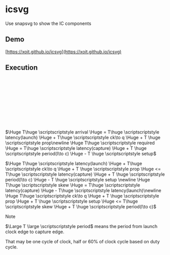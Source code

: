 # icsvg

Use snapsvg to show the IC components

## Demo

[https://xoit.github.io/icsvg](https://xoit.github.io/icsvg)

## Execution

<svg id="svg"></svg>

<script>
var s = Snap("#svg");
s.attr({ viewBox: "0 0 500 130" });

var startx = 20 ;
var starty = 20 ;

var conf={
  x: startx,
  y: starty,
  latch: false,
  size: 50,
  color: "#f00",
  reset: -1,
  triggle: 1,
  d_length: 0,
  q_length: 28,
  ck_to_q: true
} ;
var reg1=icsvg_reg(s,conf) ;

var conf={
  x: startx+130,
  y: starty,
  size: 50,
  color: "#123456",
  reset: -1,
  latch: true,
  triggle: 0,
  d_length: 28,
  q_length: 0,
  ck_to_q: true
} ;
var reg2=icsvg_reg(s,conf) ;

var conf={
  x: startx+80,
  y: starty,
  scale: 0.3
};

icsvg_logic(s,conf);

var conf={
  x: startx+80,
  y: starty+60,
  size: 18,
  type:"buffer",
  color:"#123456",
  orient:"r0"
};

var buf1=icsvg_repeater(s,conf);
var conf={
  x: startx-10,
  y: starty+60,
  size: 9,
  type:"buffer",
  color:"#123456",
  orient:"r270"
};

var buf2=icsvg_repeater(s,conf);

//console.log(buf1.A.x) ;

conf= {
  from:buf2.Z,
  to:reg1.CK,
  dir:"clockwise",
  color:"#123456"
} ;
icsvg_connect(s,conf) ;
conf= {
  from:buf2.A,
  to:buf1.A,
  dir:"clockwise",
  color:"#123456"
} ;
icsvg_connect(s,conf) ;conf= {
  from:buf1.Z,
  to:reg2.CK,
  dir:"anticlockwise",
  color:"#123456"
} ;
icsvg_connect(s,conf) ;

var tmp=s.circle(50,50,2);
tmp.click(function(){
  tmp.animate({cx: 90}, 30);
  //tmp.animate({
  //      fill: "#00f"
  //  }, 1500, mina.bounce, function() {
  //      console.log("animate") ;
  //  });
}) ;

</script>

$\Huge T\huge \scriptscriptstyle arrival \Huge = T\huge \scriptscriptstyle latency(launch) \Huge + T\huge \scriptscriptstyle ck\to q \Huge + T \huge \scriptscriptstyle prop\newline \Huge T\huge \scriptscriptstyle required \Huge = T\huge \scriptscriptstyle latency(capture) \Huge + T \huge \scriptscriptstyle period(l\to c) \Huge - T \huge \scriptscriptstyle setup$

$\Huge T\huge \scriptscriptstyle latency(launch) \Huge + T\huge \scriptscriptstyle ck\to q \Huge + T \huge \scriptscriptstyle prop \Huge <= T\huge \scriptscriptstyle latency(capture) \Huge + T \huge \scriptscriptstyle period(l\to c) \Huge - T \huge \scriptscriptstyle setup \newline \Huge T\huge \scriptscriptstyle skew \Huge = T\huge \scriptscriptstyle latency(capture) \Huge - T\huge \scriptscriptstyle latency(launch)\newline \Huge T\huge \scriptscriptstyle ck\to q \Huge + T \huge \scriptscriptstyle prop \Huge + T \huge \scriptscriptstyle setup \Huge <= T\huge \scriptscriptstyle skew \Huge + T \huge \scriptscriptstyle period(l\to c)$

> [!Note]
> $\Large T \large \scriptscriptstyle period$ means the period from launch clock edge to capture edge.
> 
> That may be one cycle of clock, half or 60% of clock cycle based on duty cycle.
